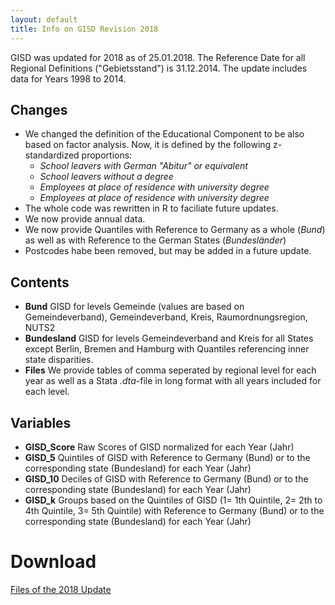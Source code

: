 ```yaml
---
layout: default
title: Info on GISD Revision 2018
---
```

GISD was updated for 2018 as of 25.01.2018. The Reference Date for all Regional Definitions ("Gebietsstand") is 31.12.2014. The update includes data for Years 1998 to 2014.

## Changes
* We changed the definition of the Educational Component to be also based on factor analysis. Now, it is defined by the following z-standardized proportions: 
  * *School leavers with German "Abitur" or equivalent*
  * *School leavers without a degree*
  * *Employees at place of residence with university degree*
  * *Employees at place of residence with university degree*
* The whole code was rewritten in R to faciliate future updates.
* We now provide annual data.
* We now provide Quantiles with Reference to Germany as a whole (*Bund*) as well as with Reference to the German States (*Bundesländer*)
* Postcodes habe been removed, but may be added in a future update.

## Contents
* **Bund** GISD for levels Gemeinde (values are based on Gemeindeverband), Gemeindeverband, Kreis, Raumordnungsregion, NUTS2
* **Bundesland** GISD for levels Gemeindeverband and Kreis for all States except Berlin, Bremen and Hamburg with Quantiles referencing inner state disparities.
* **Files** We provide tables of comma seperated by regional level for each year as well as a Stata _.dta_-file in long format with all years included for each level.

## Variables
  * **GISD_Score** 
    Raw Scores of GISD normalized for each Year (Jahr) 
  * **GISD_5**
    Quintiles of GISD with Reference to Germany (Bund) or to the corresponding state (Bundesland) for each Year (Jahr)
  * **GISD_10**
    Deciles of GISD with Reference to Germany (Bund) or to the corresponding state (Bundesland) for each Year (Jahr)
  * **GISD_k**
   Groups based on the Quintiles of GISD (1= 1th Quintile, 2= 2th to 4th Quintile, 3= 5th Quintile) with Reference to Germany (Bund) or to the corresponding state (Bundesland) for each Year (Jahr)

# Download
[Files of the 2018 Update](https://github.com/lekroll/GISD/tree/master/Revisions/2018)
